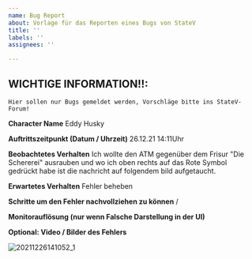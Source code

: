 ```yaml
---
name: Bug Report
about: Vorlage für das Reporten eines Bugs von StateV
title: ''
labels: ''
assignees: ''

---
```


## WICHTIGE INFORMATION!!:
```
Hier sollen nur Bugs gemeldet werden, Vorschläge bitte ins StateV-Forum!
```

<!-- Bitte die Vorlage unten vollständig ausfüllen -->
**Character Name**
Eddy Husky
<!-- Mit welchem Character wurde das Verhalten in-game ausgelöst/beobachtet -->

**Auftrittszeitpunkt (Datum / Uhrzeit)**
26.12.21 14:11Uhr
<!-- Wann exakt (Datum / Uhrzeit) ist der Fehler beobachtet worden -->

**Beobachtetes Verhalten**
Ich wollte den ATM gegenüber dem Frisur "Die Schererei" ausrauben und wo ich oben rechts auf das Rote Symbol gedrückt habe ist die nachricht auf folgendem bild aufgetaucht.
<!--- Beschreibe den Fehler -->

**Erwartetes Verhalten**
Fehler beheben
<!--- Beschreibe wie es richtigerweise sein sollte -->

**Schritte um den Fehler nachvollziehen zu können**
/
<!--- Beschreibe Schritt für Schritt wie man den Fehler nachstellen kann -->

**Monitorauflösung (nur wenn Falsche Darstellung in der UI)**
<!--- Beschreibe Schritt für Schritt wie man den Fehler nachstellen kann -->

**Optional: Video / Bilder des Fehlers**
<!--- Falls du ein Video oder Bild vom Fehler gemacht hast, dann kannst du diesen hier einfügen. Dies geht ganz einfach per Drag & Drop -->
![20211226141052_1](https://user-images.githubusercontent.com/61657852/147409675-bfce6766-5a85-42c3-8e24-2ca48c56b440.jpg)
